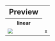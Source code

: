 <table> 
<tr>
  
  <th style="font-size:150%;">
    Preview
  </th>
</tr>

<tr>
  
  <th>
    linear
  </th>
</tr>
<tr>
  <td>
    <img src="https://justusdeckerde.wordpress.com/wp-content/uploads/2025/04/linear-2.png">
  </td>
  <td>
    x
  </td>
</tr>

</table>
